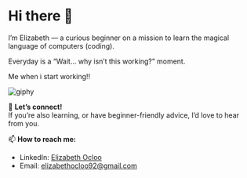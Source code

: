 # Hi there 👋

I’m Elizabeth — a curious beginner on a mission to learn the magical language of computers (coding).  

Everyday is a “Wait… why isn’t this working?” moment.  

Me when i start working!!

![giphy](https://github.com/user-attachments/assets/d78f83b1-ba16-4868-83ed-25ce03e65e23)


💬 **Let’s connect!**  
If you’re also learning, or have beginner-friendly advice, I’d love to hear from you.

📫 **How to reach me:**  
- LinkedIn: [Elizabeth Ocloo](https://linkedin.com/in/elizabeth-ocloo-315403336)  
- Email: elizabethocloo92@gmail.com
